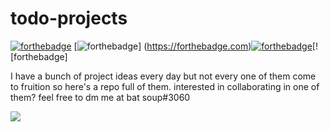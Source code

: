 # todo-projects
[![forthebadge](https://forthebadge.com/images/badges/made-with-markdown.svg)](https://forthebadge.com) [![forthebadge](https://forthebadge.com/images/badges/made-with-python.svg)] (https://forthebadge.com)[![forthebadge](https://forthebadge.com/images/badges/uses-git.svg)](https://forthebadge.com)[![forthebadge]

I have a bunch of project ideas every day but not every one of them come to fruition so here's a repo full of them. 
interested in collaborating in one of them? feel free to dm me at bat soup#3060

<img src='https://api.iconify.design/octicon/git-pull-request-16.svg'/>
